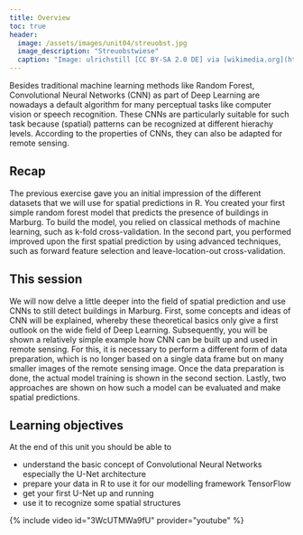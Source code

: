 ```yaml
---
title: Overview
toc: true
header:
  image: /assets/images/unit04/streuobst.jpg
  image_description: "Streuobstwiese"
  caption: "Image: ulrichstill [CC BY-SA 2.0 DE] via [wikimedia.org](https://commons.wikimedia.org/wiki/File:Tuebingen_Streuobstwiese.jpg)"
---
```


Besides traditional machine learning methods like Random Forest, Convolutional Neural Networks (CNN) as part of Deep Learning are nowadays a default algorithm for many perceptual tasks like computer vision or speech recognition.
These CNNs are particularly suitable for such task because (spatial) patterns can be recognized at different hierachy levels. According to the properties of CNNs, they can also be adapted for remote sensing.


<!--more-->

## Recap
The previous exercise gave you an initial impression of the different datasets that we will use for spatial predictions in R. You created your first simple random forest model that predicts the presence of buildings in Marburg. To build the model, you relied on classical methods of machine learning, such as k-fold cross-validation. In the second part, you performed improved upon the first spatial prediction by using advanced techniques, such as forward feature selection and leave-location-out cross-validation.

## This session
We will now delve a little deeper into the field of spatial prediction and use CNNs to still detect buildings in Marburg.
First, some concepts and ideas of CNN will be explained, whereby these theoretical basics only give a first outlook on the wide field of Deep Learning. Subsequently, you will be shown a relatively simple example 
how CNN can be built up and used in remote sensing. For this, it is necessary to perform a different form of data preparation, which is no longer based on a single data frame but on many smaller images of the remote sensing image.
Once the data preparation is done, the actual model training is shown in the second section. Lastly, two approaches are shown on how such a model can be evaluated and make spatial predictions.

## Learning objectives
At the end of this unit you should be able to

- understand the basic concept of Convolutional Neural Networks especially the U-Net architecture 
- prepare your data in R to use it for our modelling framework TensorFlow
- get your first U-Net up and running 
- use it to recognize some spatial structures

{% include video id="3WcUTMWa9fU" provider="youtube" %}